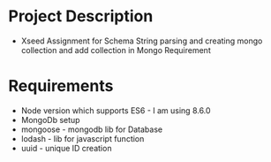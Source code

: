 # Project Description
 * Xseed Assignment for Schema String parsing and creating mongo collection and add collection in Mongo
 Requirement
 
# Requirements
 * Node version which supports ES6 - I am using 8.6.0
 * MongoDb setup
 * mongoose - mongodb lib for Database
 * lodash  - lib for javascript function 
 * uuid - unique ID creation 


